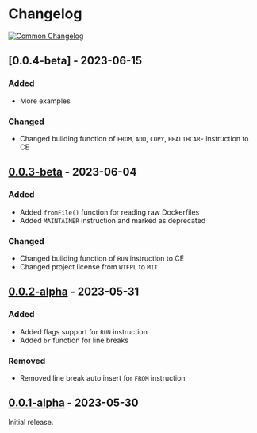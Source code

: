 # Changelog
[![Common Changelog](https://common-changelog.org/badge.svg)](https://common-changelog.org)


## [0.0.4-beta] - 2023-06-15

### Added

- More examples

### Changed

- Changed building function of `FROM`, `ADD`, `COPY`, `HEALTHCARE` instruction to CE


## [0.0.3-beta] - 2023-06-04

### Added

- Added `fromFile()` function for reading raw Dockerfiles
- Added `MAINTAINER` instruction and marked as deprecated

### Changed

- Changed building function of `RUN` instruction to CE
- Changed project license from `WTFPL` to `MIT`


## [0.0.2-alpha] - 2023-05-31

### Added

- Added flags support for `RUN` instruction
- Added `br` function for line breaks

### Removed

- Removed line break auto insert for `FROM` instruction


## [0.0.1-alpha] - 2023-05-30

Initial release.


[0.0.3-beta]: https://github.com/blbrdv/Tuffenuff/releases/tag/v0.0.3-beta
[0.0.3-beta]: https://github.com/blbrdv/Tuffenuff/releases/tag/v0.0.3-beta
[0.0.2-alpha]: https://github.com/blbrdv/Tuffenuff/releases/tag/v0.0.2-alpha
[0.0.1-alpha]: https://www.nuget.org/packages/Tuffenuff/0.0.1-alpha
